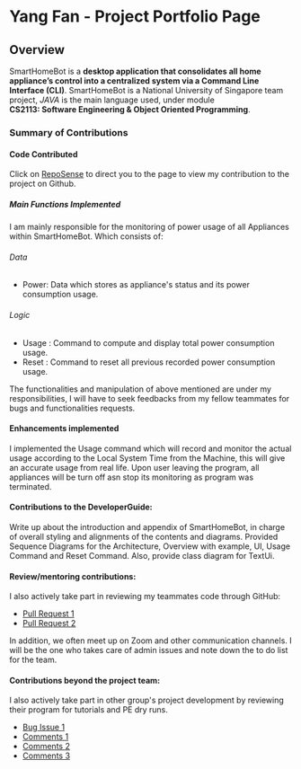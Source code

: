 # Yang Fan - Project Portfolio Page

## Overview
SmartHomeBot is a **desktop application that consolidates all home appliance’s control into a 
centralized system via a Command Line Interface (CLI)**. SmartHomeBot is a National University of Singapore team project, *JAVA* is the main language used, under module   
**CS2113: Software Engineering & Object Oriented Programming**. 

### Summary of Contributions

#### Code Contributed
Click on [RepoSense](https://nus-cs2113-ay2021s1.github.io/tp-dashboard/#breakdown=true&search=fanceso&sort=groupTitle&sortWithin=title&since=2020-09-27&timeframe=commit&mergegroup=&groupSelect=groupByRepos&checkedFileTypes=functional-code~test-code~other~docs) to direct you to the page to view my contribution to the project on Github.


##### Main Functions Implemented
I am mainly responsible for the monitoring of power usage of all Appliances within SmartHomeBot. Which consists of: 

###### *Data*
- Power: Data which stores as appliance's status and its power consumption usage.

###### *Logic*
- Usage : Command to compute and display total power consumption usage. 
- Reset : Command to reset all previous recorded power consumption usage.     
    
The functionalities and manipulation of above mentioned are under my responsibilities, I will have to seek feedbacks from my fellow teammates for bugs and functionalities requests. 

#### Enhancements implemented
I implemented the Usage command which will record and monitor the actual usage according to the Local System Time from the Machine, this will give an accurate usage from real life. Upon user leaving the program, all appliances will be turn off asn stop its monitoring as program was terminated.

#### Contributions to the DeveloperGuide: 
Write up about the introduction and appendix of SmartHomeBot, in charge of overall styling and alignments of the contents and diagrams. Provided Sequence Diagrams for the Architecture, Overview with example, UI, Usage Command and Reset Command. Also, provide class diagram for TextUi.  

#### Review/mentoring contributions:

I also actively take part in reviewing my teammates code through GitHub:
* [Pull Request 1](https://github.com/AY2021S1-CS2113-T14-1/tp/pull/31)
* [Pull Request 2](https://github.com/AY2021S1-CS2113-T14-1/tp/pull/223)

In addition, we often meet up on Zoom and other communication channels. I will be the one who takes care of admin issues and note down the to do list for the team.

#### Contributions beyond the project team:

I also actively take part in other group's project development by reviewing their program for tutorials and PE dry runs. 
* [Bug Issue 1](https://github.com/fanceso/ped/issues)
* [Comments 1](https://github.com/nus-cs2113-AY2021S1/tp/pull/19)
* [Comments 2](https://github.com/nus-cs2113-AY2021S1/tp/pull/3)
* [Comments 3](https://github.com/nus-cs2113-AY2021S1/tp/pull/15)
